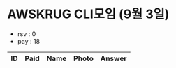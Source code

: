 # AWSKRUG CLI모임 (9월 3일)

* rsv : 0
* pay : 18

ID | Paid | Name | Photo | Answer
-- | ---- | ---- | ----- | ------
